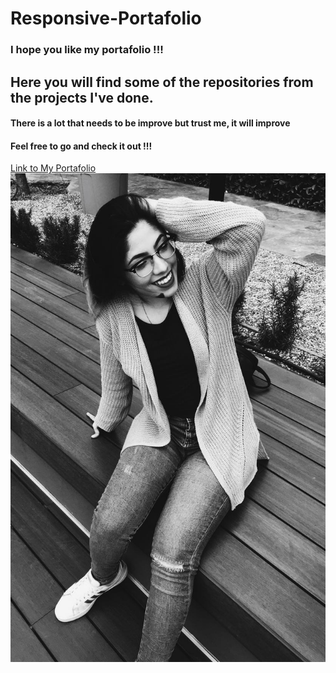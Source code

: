 # Responsive-Portafolio

### I hope you like my portafolio !!!
## Here you will find some of the repositories from the projects I've done.
#### There is a lot that needs to be improve but trust me, it will improve
#### Feel free to go and check it out !!!

[Link to My Portafolio](file:///C:/Users/paola/Desktop/Responsive-Portafolio/index.html)
![Image of Portafolio](https://github.com/PaolaOG/Responsive-Portafolio/blob/master/assets/images/SNOH5614.JPG)



